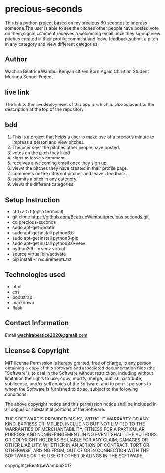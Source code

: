 # precious-seconds
This is a python project based on my precious 60 seconds to impress someone.The user is able to see the pitches other people have posted,vote on them,signin,comment,receives a welcoming email once they signup,view pitches created in their profile,comment and leave feedback,submit a pitch in any category and view different categories.

## Author 
Wachira Beatrice Wambui
Kenyan citizen
Born Again Christian
Student Moringa School Project

## live link 
The link to the live deployment of this app is 
which is also adjacent to the description at the top of the repository

## bdd
 1) This is a project that helps a user to make use of a precious minute to impress a person and view pitches.
 2) The user sees the pitches other people have posted.
 3) votes on the pitch they liked
 4) signs to leave a comment
 5) receives a welcoming email once they sign up.
 6) views the pitches they have created in their profile page.
 7) comments on the different pitches and leaves feedback.
 8) submits a pitch in any category.
 9) views the different categories.

 ## Setup Instruction
* ctrl+alt+t (open terminal)
* git clone https://github.com/BeatriceWambui/precious-seconds.git
* cd precious-seconds
* sudo apt-get update
* sudo apt-get install python3.6
* sudo apt-get install python3-pip
* sudo apt-get install python3.6-venv
* python3.6 -m venv virtual
* source virtual/bin/activate
* pip install -r requirements.txt


## Technologies used
* html
* css
* bootstrap
* markdown
* flask

## Contact Information
Email
**wachirabeatice2020@gmail.com**

## License & Copyright
  MIT license
  Permission is hereby granted, free of charge, to any person obtaining a copy
of this software and associated documentation files (the "Software"), to deal
in the Software without restriction, including without limitation the rights
to use, copy, modify, merge, publish, distribute, sublicense, and/or sell
copies of the Software, and to permit persons to whom the Software is
furnished to do so, subject to the following conditions:

The above copyright notice and this permission notice shall be included in all
copies or substantial portions of the Software.

THE SOFTWARE IS PROVIDED "AS IS", WITHOUT WARRANTY OF ANY KIND, EXPRESS OR
IMPLIED, INCLUDING BUT NOT LIMITED TO THE WARRANTIES OF MERCHANTABILITY,
FITNESS FOR A PARTICULAR PURPOSE AND NONINFRINGEMENT. IN NO EVENT SHALL THE
AUTHORS OR COPYRIGHT HOLDERS BE LIABLE FOR ANY CLAIM, DAMAGES OR OTHER
LIABILITY, WHETHER IN AN ACTION OF CONTRACT, TORT OR OTHERWISE, ARISING FROM,
OUT OF OR IN CONNECTION WITH THE SOFTWARE OR THE USE OR OTHER DEALINGS IN THE
SOFTWARE.

  copyright@BeatriceWambui2017

